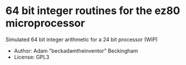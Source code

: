 
# 64 bit integer routines for the ez80 microprocessor
Simulated 64 bit integer arithmetic for a 24 bit processor (WIP)

+ Author: Adam "beckadamtheinventor" Beckingham
+ License: GPL3
